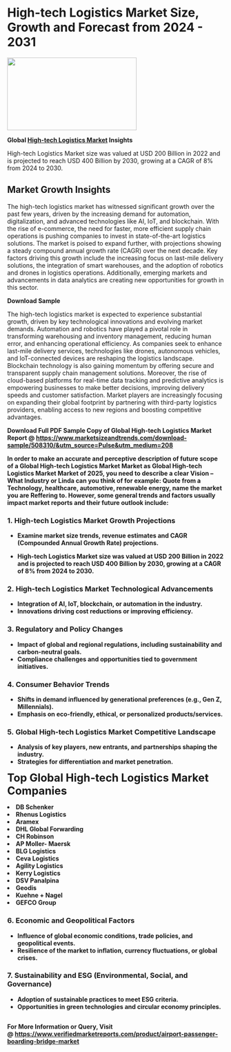 <H1>High-tech Logistics Market Size, Growth and Forecast from 2024 - 2031</H1><img class="aligncenter size-medium wp-image-584254" src="https://thirdeyenews.in/wp-content/uploads/2024/09/Global-Market-Research-300x168.jpeg" alt="" width="300" height="168" /><p><strong>Global&nbsp;<a href="https://www.marketsizeandtrends.com/download-sample/508310/&amp;utm_source=Pulse&amp;utm_medium=208">High-tech Logistics Market</a> Insights</strong></p><p>High-tech Logistics Market size was valued at USD 200 Billion in 2022 and is projected to reach USD 400 Billion by 2030, growing at a CAGR of 8% from 2024 to 2030.</p><p><h2>Market Growth Insights</h2> <p>The high-tech logistics market has witnessed significant growth over the past few years, driven by the increasing demand for automation, digitalization, and advanced technologies like AI, IoT, and blockchain. With the rise of e-commerce, the need for faster, more efficient supply chain operations is pushing companies to invest in state-of-the-art logistics solutions. The market is poised to expand further, with projections showing a steady compound annual growth rate (CAGR) over the next decade. Key factors driving this growth include the increasing focus on last-mile delivery solutions, the integration of smart warehouses, and the adoption of robotics and drones in logistics operations. Additionally, emerging markets and advancements in data analytics are creating new opportunities for growth in this sector.</p> <p><strong>Download Sample</strong></p> <p>The high-tech logistics market is expected to experience substantial growth, driven by key technological innovations and evolving market demands. Automation and robotics have played a pivotal role in transforming warehousing and inventory management, reducing human error, and enhancing operational efficiency. As companies seek to enhance last-mile delivery services, technologies like drones, autonomous vehicles, and IoT-connected devices are reshaping the logistics landscape. Blockchain technology is also gaining momentum by offering secure and transparent supply chain management solutions. Moreover, the rise of cloud-based platforms for real-time data tracking and predictive analytics is empowering businesses to make better decisions, improving delivery speeds and customer satisfaction. Market players are increasingly focusing on expanding their global footprint by partnering with third-party logistics providers, enabling access to new regions and boosting competitive advantages.</p> <p><strong></p><p><span class=""><strong>Download Full PDF Sample Copy of Global High-tech Logistics Market Report</strong> @ <a href="https://www.marketsizeandtrends.com/download-sample/508310/&amp;utm_source=Pulse&amp;utm_medium=208" target="_blank">https://www.marketsizeandtrends.com/download-sample/508310/&amp;utm_source=Pulse&amp;utm_medium=208</a></span></p><p>In order to make an accurate and perceptive description of future scope of a Global&nbsp;High-tech Logistics Market Market as Global&nbsp;High-tech Logistics Market Market of 2025, you need to describe a clear Vision &ndash; What Industry or Linda can you think of for example: Quote from a Technology, healthcare, automotive, renewable energy, name the market you are Reffering to. However, some general trends and factors usually impact market reports and their future outlook include:</p><h3>1.&nbsp;<strong>High-tech Logistics Market Growth Projections</strong></h3><ul><li>Examine market size trends, revenue estimates and CAGR (Compounded Annual Growth Rate) projections.</li><li><p>High-tech Logistics Market size was valued at USD 200 Billion in 2022 and is projected to reach USD 400 Billion by 2030, growing at a CAGR of 8% from 2024 to 2030.</p></li></ul><h3>2.&nbsp;<strong>High-tech Logistics Market Technological Advancements</strong></h3><ul><li>Integration of AI, IoT, blockchain, or automation in the industry.</li><li>Innovations driving cost reductions or improving efficiency.</li></ul><h3>3.&nbsp;<strong>Regulatory and Policy Changes</strong></h3><ul><li>Impact of global and regional regulations, including sustainability and carbon-neutral goals.</li><li>Compliance challenges and opportunities tied to government initiatives.</li></ul><h3>4.&nbsp;<strong>Consumer Behavior Trends</strong></h3><ul><li>Shifts in demand influenced by generational preferences (e.g., Gen Z, Millennials).</li><li>Emphasis on eco-friendly, ethical, or personalized products/services.</li></ul><h3>5.&nbsp;<strong>Global High-tech Logistics Market Competitive Landscape</strong></h3><ul><li>Analysis of key players, new entrants, and partnerships shaping the industry.</li><li>Strategies for differentiation and market penetration.</li></ul><p data-pm-slice="1 1 []"><span style="color: inherit; font-family: inherit; font-size: 25px;">Top Global High-tech Logistics Market Companies</span></p><div class="" data-test-id=""><p><li>DB Schenker</li><li> Rhenus Logistics</li><li> Aramex</li><li> DHL Global Forwarding</li><li> CH Robinson</li><li> AP Moller- Maersk</li><li> BLG Logistics</li><li> Ceva Logistics</li><li> Agility Logistics</li><li> Kerry Logistics</li><li> DSV Panalpina</li><li> Geodis</li><li> Kuehne + Nagel</li><li> GEFCO Group</li></p></div><h3>6.&nbsp;<strong>Economic and Geopolitical Factors</strong></h3><ul><li>Influence of global economic conditions, trade policies, and geopolitical events.</li><li>Resilience of the market to inflation, currency fluctuations, or global crises.</li></ul><h3>7.&nbsp;<strong>Sustainability and ESG (Environmental, Social, and Governance)</strong></h3><ul><li>Adoption of sustainable practices to meet ESG criteria.</li><li>Opportunities in green technologies and circular economy principles.</li></ul><h2><strong style="font-size: 14px;">For More Information or Query, Visit @&nbsp;</strong><a style="background-color: #ffffff; font-size: 14px;" href="https://www.marketsizeandtrends.com/report/high-tech-logistics-market/" target="_blank">https://www.verifiedmarketreports.com/product/airport-passenger-boarding-bridge-market</a></h2>
